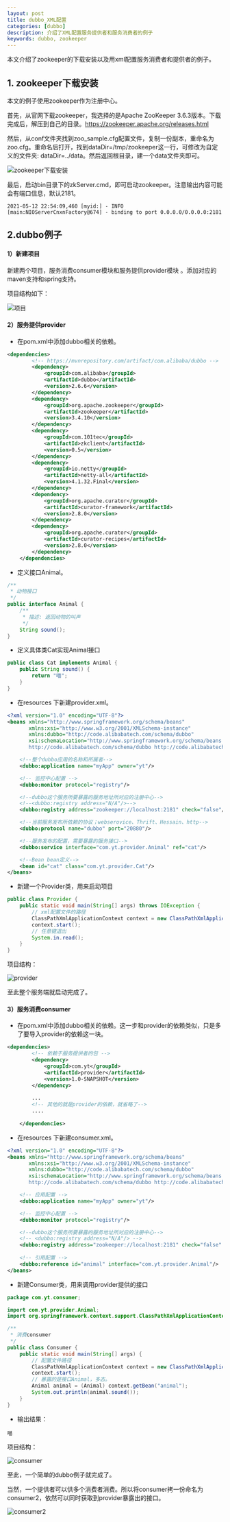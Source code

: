 ```yaml
---
layout: post
title: dubbo_XML配置
categories: [dubbo]
description: 介绍了XML配置服务提供者和服务消费者的例子
keywords: dubbo, zookeeper
---
```


 本文介绍了zookeeper的下载安装以及用xml配置服务消费者和提供者的例子。

## 1. zookeeper下载安装

本文的例子使用zookeeper作为注册中心。

首先，从官网下载zookeeper，我选择的是Apache ZooKeeper 3.6.3版本。下载完成后，解压到自己的目录。<https://zookeeper.apache.org/releases.html>

然后，从conf文件夹找到zoo_sample.cfg配置文件，复制一份副本，重命名为zoo.cfg。重命名后打开，找到dataDir=/tmp/zookeeper这一行，可修改为自定义的文件夹: dataDir=../data。然后返回根目录，建一个data文件夹即可。

![zookeeper下载安装](/images/posts/dubbo/20210512_1.gif)

最后，启动bin目录下的zkServer.cmd，即可启动zookeeper。注意输出内容可能会有端口信息，默认2181。

```` 
2021-05-12 22:54:09,460 [myid:] - INFO  [main:NIOServerCnxnFactory@674] - binding to port 0.0.0.0/0.0.0.0:2181
````



## 2.dubbo例子

#### 1）新建项目

新建两个项目，服务消费consumer模块和服务提供provider模块 。添加对应的maven支持和spring支持。

项目结构如下：

![项目](/images/posts/dubbo/20210512_2.png)

#### 2）服务提供provider

- 在pom.xml中添加dubbo相关的依赖。

```` xml
<dependencies>
        <!-- https://mvnrepository.com/artifact/com.alibaba/dubbo -->
        <dependency>
            <groupId>com.alibaba</groupId>
            <artifactId>dubbo</artifactId>
            <version>2.6.6</version>
        </dependency>
        <dependency>
            <groupId>org.apache.zookeeper</groupId>
            <artifactId>zookeeper</artifactId>
            <version>3.4.10</version>
        </dependency>
        <dependency>
            <groupId>com.101tec</groupId>
            <artifactId>zkclient</artifactId>
            <version>0.5</version>
        </dependency>
        <dependency>
            <groupId>io.netty</groupId>
            <artifactId>netty-all</artifactId>
            <version>4.1.32.Final</version>
        </dependency>
        <dependency>
            <groupId>org.apache.curator</groupId>
            <artifactId>curator-framework</artifactId>
            <version>2.8.0</version>
        </dependency>
        <dependency>
            <groupId>org.apache.curator</groupId>
            <artifactId>curator-recipes</artifactId>
            <version>2.8.0</version>
        </dependency>
    </dependencies>
````

- 定义接口Animal。

```` java
/**
 * 动物接口
 */
public interface Animal {
    /**
     * 描述: 返回动物的叫声
     */
    String sound();
}
````

- 定义具体类Cat实现Animal接口

````  java
public class Cat implements Animal {
    public String sound() {
        return "喵";
    }
}
````

- 在resources 下新建provider.xml。

```` xml
<?xml version="1.0" encoding="UTF-8"?>
<beans xmlns="http://www.springframework.org/schema/beans"
       xmlns:xsi="http://www.w3.org/2001/XMLSchema-instance"
       xmlns:dubbo="http://code.alibabatech.com/schema/dubbo"
       xsi:schemaLocation="http://www.springframework.org/schema/beans http://www.springframework.org/schema/beans/spring-beans.xsd
       http://code.alibabatech.com/schema/dubbo http://code.alibabatech.com/schema/dubbo/dubbo.xsd">

    <!--整个dubbo应用的名称和所属者-->
    <dubbo:application name="myApp" owner="yt"/>

    <!-- 监控中心配置 -->
    <dubbo:monitor protocol="registry"/>

    <!--dubbo这个服务所要暴露的服务地址所对应的注册中心-->
    <!--<dubbo:registry address="N/A"/>-->
    <dubbo:registry address="zookeeper://localhost:2181" check="false"/>

    <!--当前服务发布所依赖的协议；webserovice、Thrift、Hessain、http-->
    <dubbo:protocol name="dubbo" port="20880"/>

    <!--服务发布的配置，需要暴露的服务接口-->
    <dubbo:service interface="com.yt.provider.Animal" ref="cat"/>

    <!--Bean bean定义-->
    <bean id="cat" class="com.yt.provider.Cat"/>
</beans>
````

- 新建一个Provider类，用来启动项目

```` java
public class Provider {
    public static void main(String[] args) throws IOException {
        // xml配置文件的路径
        ClassPathXmlApplicationContext context = new ClassPathXmlApplicationContext("META-INF/spring/provider.xml");
        context.start();
        // 任意键退出
        System.in.read();
    }
}
````

项目结构：

![provider](/images/posts/dubbo/20210512_3.png)

至此整个服务端就启动完成了。

#### 3）服务消费consumer

- 在pom.xml中添加dubbo相关的依赖。这一步和provider的依赖类似，只是多了要导入provider的依赖这一块。

```` xml
<dependencies>
        <!-- 依赖于服务提供者的包 -->
        <dependency>
            <groupId>com.yt</groupId>
            <artifactId>provider</artifactId>
            <version>1.0-SNAPSHOT</version>
        </dependency>
        
    	...
    	<!-- 其他的就是provider的依赖，就省略了-->
    	....
    	
    </dependencies>
````

- 在resources 下新建consumer.xml。

```` xml
<?xml version="1.0" encoding="UTF-8"?>
<beans xmlns="http://www.springframework.org/schema/beans"
       xmlns:xsi="http://www.w3.org/2001/XMLSchema-instance"
       xmlns:dubbo="http://code.alibabatech.com/schema/dubbo"
       xsi:schemaLocation="http://www.springframework.org/schema/beans http://www.springframework.org/schema/beans/spring-beans.xsd
       http://code.alibabatech.com/schema/dubbo http://code.alibabatech.com/schema/dubbo/dubbo.xsd">

    <!-- 应用配置 -->
    <dubbo:application name="myApp" owner="yt"/>

    <!-- 监控中心配置 -->
    <dubbo:monitor protocol="registry"/>

    <!--dubbo这个服务所要暴露的服务地址所对应的注册中心-->
    <!-- <dubbo:registry address="N/A"/> -->
    <dubbo:registry address="zookeeper://localhost:2181" check="false" />
	
    <!-- 引用配置 -->
    <dubbo:reference id="animal" interface="com.yt.provider.Animal"/>
</beans>
````

- 新建Consumer类，用来调用provider提供的接口

```` java
package com.yt.consumer;

import com.yt.provider.Animal;
import org.springframework.context.support.ClassPathXmlApplicationContext;

/**
 * 消费consumer
 */
public class Consumer {
    public static void main(String[] args) {
        // 配置文件路径
        ClassPathXmlApplicationContext context = new ClassPathXmlApplicationContext("/spring/consumer.xml");
        context.start();
        // 暴露的是接口Animal，多态。
        Animal animal = (Animal) context.getBean("animal");
        System.out.println(animal.sound());
    }
}
````

- 输出结果：

```` 
喵
````

项目结构：

![consumer](/images/posts/dubbo/20210512_4.png)

至此，一个简单的dubbo例子就完成了。

当然，一个提供者可以供多个消费者消费。所以将consumer拷一份命名为consumer2，依然可以同时获取到provider暴露出的接口。

![consumer2](/images/posts/dubbo/20210512_5.png)